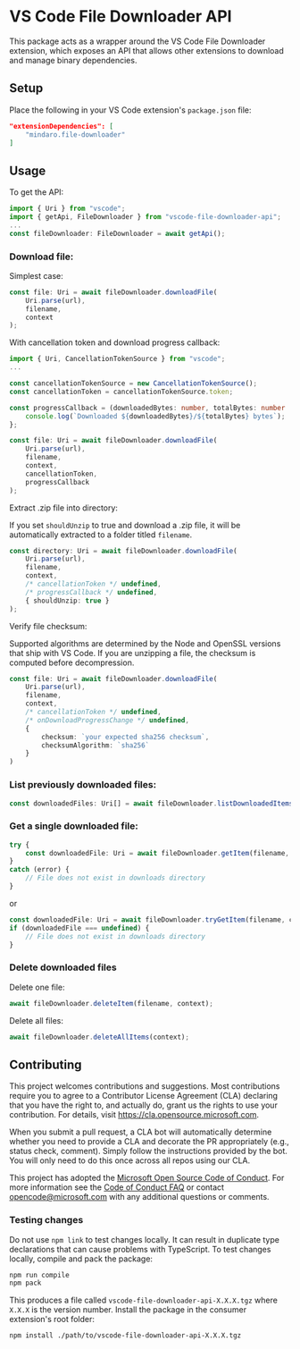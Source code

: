 # VS Code File Downloader API

This package acts as a wrapper around the VS Code File Downloader extension, which exposes an API that allows other
extensions to download and manage binary dependencies.

## Setup

Place the following in your VS Code extension's `package.json` file:

```json
"extensionDependencies": [
    "mindaro.file-downloader"
]
```

## Usage

To get the API:

```typescript
import { Uri } from "vscode";
import { getApi, FileDownloader } from "vscode-file-downloader-api";
...
const fileDownloader: FileDownloader = await getApi();
```

### Download file:

Simplest case:

```typescript
const file: Uri = await fileDownloader.downloadFile(
    Uri.parse(url),
    filename,
    context
);
```

With cancellation token and download progress callback:

```typescript
import { Uri, CancellationTokenSource } from "vscode";
...

const cancellationTokenSource = new CancellationTokenSource();
const cancellationToken = cancellationTokenSource.token;

const progressCallback = (downloadedBytes: number, totalBytes: number | undefined) => {
    console.log(`Downloaded ${downloadedBytes}/${totalBytes} bytes`);
};

const file: Uri = await fileDownloader.downloadFile(
    Uri.parse(url),
    filename,
    context,
    cancellationToken,
    progressCallback
);
```

Extract .zip file into directory:

If you set `shouldUnzip` to true and download a .zip file, it will be automatically extracted to a folder titled `filename`.

```typescript
const directory: Uri = await fileDownloader.downloadFile(
    Uri.parse(url),
    filename,
    context,
    /* cancellationToken */ undefined,
    /* progressCallback */ undefined,
    { shouldUnzip: true }
);
```

Verify file checksum:

Supported algorithms are determined by the Node and OpenSSL versions that ship with VS Code. If you are unzipping a file, the checksum is computed before decompression.

```typescript
const file: Uri = await fileDownloader.downloadFile(
    Uri.parse(url),
    filename,
    context,
    /* cancellationToken */ undefined,
    /* onDownloadProgressChange */ undefined,
    {
        checksum: `your expected sha256 checksum`,
        checksumAlgorithm: `sha256`
    }
)
```

### List previously downloaded files:

```typescript
const downloadedFiles: Uri[] = await fileDownloader.listDownloadedItems(context);
```

### Get a single downloaded file:

```typescript
try {
    const downloadedFile: Uri = await fileDownloader.getItem(filename, context);
}
catch (error) {
    // File does not exist in downloads directory
}
```
or
```typescript
const downloadedFile: Uri = await fileDownloader.tryGetItem(filename, context);
if (downloadedFile === undefined) {
    // File does not exist in downloads directory
}
```

### Delete downloaded files

Delete one file:

```typescript
await fileDownloader.deleteItem(filename, context);
```

Delete all files:

```typescript
await fileDownloader.deleteAllItems(context);
```

## Contributing

This project welcomes contributions and suggestions.  Most contributions require you to agree to a
Contributor License Agreement (CLA) declaring that you have the right to, and actually do, grant us
the rights to use your contribution. For details, visit https://cla.opensource.microsoft.com.

When you submit a pull request, a CLA bot will automatically determine whether you need to provide
a CLA and decorate the PR appropriately (e.g., status check, comment). Simply follow the instructions
provided by the bot. You will only need to do this once across all repos using our CLA.

This project has adopted the [Microsoft Open Source Code of Conduct](https://opensource.microsoft.com/codeofconduct/).
For more information see the [Code of Conduct FAQ](https://opensource.microsoft.com/codeofconduct/faq/) or
contact [opencode@microsoft.com](mailto:opencode@microsoft.com) with any additional questions or comments.

### Testing changes

Do not use `npm link` to test changes locally. It can result in duplicate type declarations that can cause problems with
TypeScript. To test changes locally, compile and pack the package:

```bash
npm run compile
npm pack
```

This produces a file called `vscode-file-downloader-api-X.X.X.tgz` where `X.X.X` is the version number. Install the 
package in the consumer extension's root folder:

```bash
npm install ./path/to/vscode-file-downloader-api-X.X.X.tgz
```